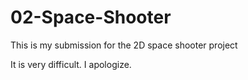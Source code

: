 # 02-Space-Shooter
This is my submission for the 2D space shooter project

It is very difficult. I apologize.
